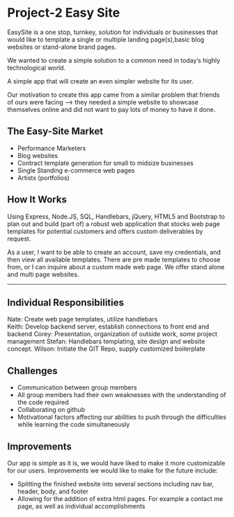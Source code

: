 # Project-2 Easy Site

EasySite is a one stop, turnkey, solution for individuals or businesses that would like to template a single 
or multiple landing page(s),basic blog websites or stand-alone brand pages.

We wanted to  create a simple solution to a common need in today’s highly technological world.

A simple app that will create an even simpler website for its user.

Our motivation to create this app came from a similar problem that friends of ours were facing --> they needed a simple website to showcase themselves online and did not want to pay lots of money to have it done.

## The Easy-Site Market 

* Performance Marketers
* Blog websites
* Contract template generation for small to midsize businesses
* Single Standing e-commerce web pages
* Artists (portfolios)

## How It Works

Using Express, Node.JS, SQL, Handlebars, jQuery, HTML5 and Bootstrap to plan out and build (part of) a robust 
web application that stocks web page templates for potential customers and offers custom deliverables by request.

As a user, I want to be able to create an account, save my credentials, and then view all available templates.
There are pre made templates to choose from, or I can inquire about a custom made web page. We offer stand alone and 
multi page websites. 
***

## Individual Responsibilities 

Nate: Create web page templates, utilize handlebars  
Keith: Develop backend server, establish connections to front end and backend
Corey: Presentation, organization of outside work, some project management
Stefan: Handlebars templating, site design and website concept. 
Wilson: Initiate the GIT Repo, supply customized boilerplate

## Challenges

* Communication between group members
* All group members had their own weaknesses with the understanding of the code required
* Collaborating on github
* Motivational factors affecting our abilities to push through the difficulties while learning the code simultaneously

## Improvements

Our app is simple as it is, we would have liked to make it more customizable for our users.
Improvements we would like to make for the future include:

* Splitting the finished website into several sections including nav bar, header, body, and footer
* Allowing for the addition of extra html pages. For example a contact me page, as well as individual accomplishments

